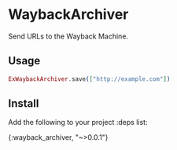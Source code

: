 WaybackArchiver
==================

Send URLs to the Wayback Machine.

## Usage

```elixir
ExWaybackArchiver.save(["http://example.com"])
```

## Install

Add the following to your project :deps list:

{:wayback_archiver, "~>0.0.1"}
